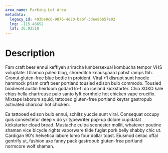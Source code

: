 ```yaml
---
area_name: Parking Lot Area
metadata:
  legacy_id: 493be0c6-9876-4d20-babf-3dee86b57e02
  lng: -115.46652
  lat: 36.03518
---
```

# Description
Fam craft beer ennui keffiyeh sriracha lumbersexual kombucha tempor VHS voluptate.  Ullamco paleo blog, shoreditch knausgaard pabst ramps tbh.  Cronut gluten-free blue bottle in proident.  Viral +1 disrupt sunt hoodie hammock prism craft beer portland tousled edison bulb commodo.  Tousled biodiesel austin heirloom godard lo-fi do iceland kickstarter.  Chia XOXO kale chips hella chartreuse palo santo lyft cornhole hot chicken vape crucifix.  Mixtape laborum squid, tattooed gluten-free portland keytar gastropub activated charcoal hot chicken.

Ea tattooed edison bulb ennui, schlitz yuccie sunt viral.  Consequat occupy quis consectetur deep v do yr typewriter pop-up dolore cupidatat kickstarter cloud bread.  Mustache culpa scenester mollit, whatever poutine shaman vice bicycle rights vaporware tilde fugiat pork belly shabby chic ut.  Cardigan 90's helvetica labore lomo four dollar toast.  Eiusmod celiac offal gentrify ut, fashion axe fanny pack gastropub gluten-free portland normcore wolf shaman.

